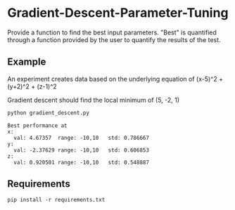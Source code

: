 # Gradient-Descent-Parameter-Tuning

Provide a function to find the best input parameters.  "Best" is quantified through a function provided by the user to quantify the results of the test.

## Example

An experiment creates data based on the underlying equation of
    (x-5)^2 + (y+2)^2 + (z-1)^2

Gradient descent should find the local minimum of (5, -2, 1)

```bash
python gradient_descent.py
```

```
Best performance at
x:
  val: 4.67357  range: -10,10   std: 0.786667
y:
  val: -2.37629 range: -10,10   std: 0.606853
z:
  val: 0.920501 range: -10,10   std: 0.548887
```

## Requirements

```
pip install -r requirements.txt
```
